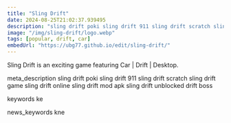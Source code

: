 ```yaml
---
title: "Sling Drift"
date: 2024-08-25T21:02:37.939495
description: "sling drift poki sling drift 911 sling drift scratch sling drift game sling drift online sling drift mod apk sling drift unblocked drift boss"
image: "/img/sling-drift/logo.webp"
tags: [popular, drift, car]
embedUrl: "https://ubg77.github.io/edit/sling-drift/"
---
```


Sling Drift is an exciting game featuring Car | Drift | Desktop.

meta_description
sling drift poki sling drift 911 sling drift scratch sling drift game sling drift online sling drift mod apk sling drift unblocked drift boss


keywords
ke


news_keywords
kne
